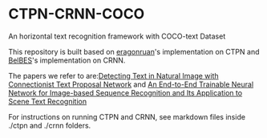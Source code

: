 # CTPN-CRNN-COCO
An horizontal text recognition framework with COCO-text Dataset

This repository is built based on [eragonruan](https://github.com/eragonruan/text-detection-ctpn)'s implementation on CTPN and [BelBES](https://github.com/BelBES/crnn-pytorch)'s implementation on CRNN.

The papers we refer to are:[Detecting Text in Natural Image with Connectionist Text Proposal Network](https://arxiv.org/pdf/1609.03605.pdf)
and
[An End-to-End Trainable Neural Network for Image-based Sequence Recognition and Its Application to Scene Text Recognition](https://arxiv.org/abs/1507.05717)

For instructions on running CTPN and CRNN, see markdown files inside ./ctpn and ./crnn folders.
